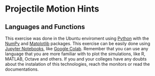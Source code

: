 # Projectile Motion Hints

## Languages and Functions
This exercise was done in the Ubuntu enviroment using [Python](https://docs.python.org/3/) with the [NumPy](https://numpy.org/doc/stable/) and [Matplotlib](https://matplotlib.org/stable/index.html) packages. This exercise can be easily done using [Jupyter Notebooks](https://jupyter.org/try-jupyter/retro/notebooks/?path=notebooks/Intro.ipynb), like [Google Colab](https://colab.research.google.com/). Remember that you can use any language that you are more familiar with to plot the simulations, like R, MATLAB, Octave and others. If you and your colleges have any doubts about the instalation of this technologies, reach the monitors or read the documentations.
